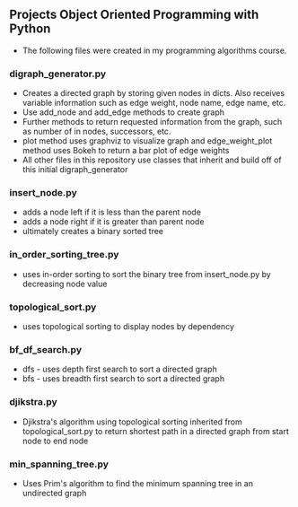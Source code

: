 ## Projects Object Oriented Programming with Python
  * The following files were created in my programming algorithms course.

### digraph_generator.py
  * Creates a directed graph by storing given nodes in dicts. Also receives variable information such as edge weight, node name, edge name, etc.
  * Use add_node and add_edge methods to create graph
  * Further methods to return requested information from the graph, such as  number of in nodes, successors, etc.
  * plot method uses graphviz to visualize graph and edge_weight_plot method uses Bokeh to return a bar plot of edge weights 
  * All other files in this repository use classes that inherit and build off of this initial digraph_generator
  
### insert_node.py
  * adds a node left if it is less than the parent node
  * adds a node right if it is greater than parent node
  * ultimately creates a binary sorted tree
  
### in_order_sorting_tree.py
  * uses in-order sorting to sort the binary tree from insert_node.py by decreasing node value 
  
### topological_sort.py
  * uses topological sorting to display nodes by dependency
  
### bf_df_search.py
  * dfs - uses depth first search to sort a directed graph
  * bfs - uses breadth first search to sort a directed graph
  
### djikstra.py
  * Djikstra's algorithm using topological sorting inherited from topological_sort.py to return shortest path in a directed graph from start node to end node
  
### min_spanning_tree.py
  * Uses Prim's algorithm to find the minimum spanning tree in an undirected graph
  
